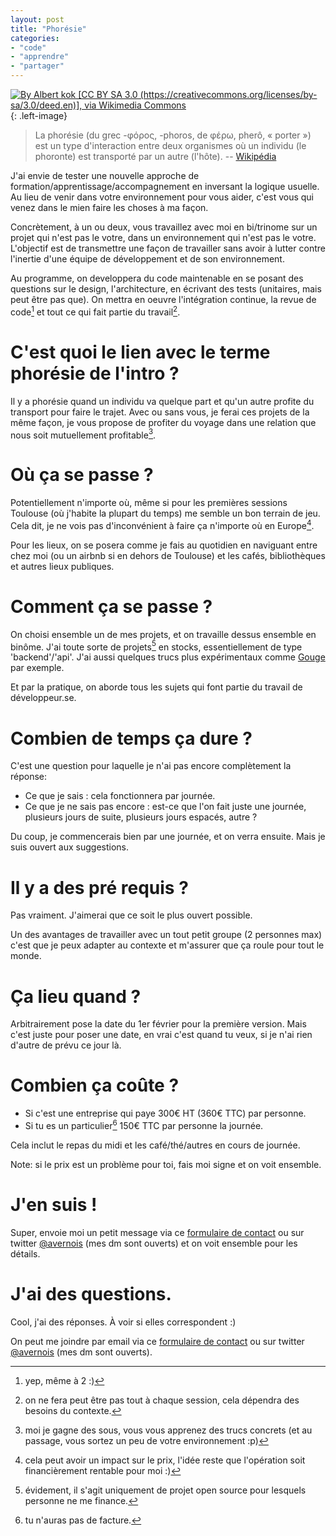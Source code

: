 ```yaml
---
layout: post
title: "Phorésie"
categories: 
- "code"
- "apprendre"
- "partager"
---
```


[![By Albert kok [CC BY SA 3.0 (https://creativecommons.org/licenses/by-sa/3.0/deed.en)], via Wikimedia Commons](https://upload.wikimedia.org/wikipedia/commons/thumb/9/93/Lemonshark.jpg/320px-Lemonshark.jpg)](https://upload.wikimedia.org/wikipedia/commons/9/93/Lemonshark.jpg){: .left-image}

> La phorésie (du grec -φόρος, -phoros, de φέρω, pherô, « porter ») est un type d'interaction entre deux organismes où un individu (le phoronte) est transporté par un autre (l'hôte). -- [Wikipédia](https://fr.wikipedia.org/wiki/Phor%C3%A9sie)

J'ai envie de tester une nouvelle approche de formation/apprentissage/accompagnement en inversant la logique usuelle. Au lieu de venir dans votre environnement pour vous aider, c'est vous qui venez dans le mien faire les choses à ma façon.



Concrètement, à un ou deux, vous travaillez avec moi en bi/trinome sur un projet qui n'est pas le votre, dans un environnement qui n'est pas le votre.
L'objectif est de transmettre une façon de travailler sans avoir à lutter contre l'inertie d'une équipe de développement et de son environnement.

Au programme, on developpera du code maintenable en se posant des questions sur le design, l'architecture, en écrivant des tests (unitaires, mais peut être pas que).
On mettra en oeuvre l'intégration continue, la revue de code[^3] et tout ce qui fait partie du travail[^4].

# C'est quoi le lien avec le terme phorésie de l'intro ?

Il y a phorésie quand un individu va quelque part et qu'un autre profite du transport pour faire le trajet.
Avec ou sans vous, je ferai ces projets de la même façon, je vous propose de profiter du voyage dans une relation que nous soit mutuellement profitable[^5].

# Où ça se passe ?

Potentiellement n'importe où, même si pour les premières sessions Toulouse (où j'habite la plupart du temps) me semble un bon terrain de jeu.
Cela dit, je ne vois pas d'inconvénient à faire ça n'importe où en Europe[^2].

Pour les lieux, on se posera comme je fais au quotidien en naviguant entre chez moi (ou un airbnb si en dehors de Toulouse) et les cafés, bibliothèques et autres lieux publiques.

# Comment ça se passe ?

On choisi ensemble un de mes projets, et on travaille dessus ensemble en binôme.
J'ai toute sorte de projets[^6] en stocks, essentiellement de type 'backend'/'api'. J'ai aussi quelques trucs plus expérimentaux comme [Gouge](https://gitlab.com/avernois/gouge) par exemple.

Et par la pratique, on aborde tous les sujets qui font partie du travail de développeur.se.

# Combien de temps ça dure ?

C'est une question pour laquelle je n'ai pas encore complètement la réponse:

* Ce que je sais : cela fonctionnera par journée.
* Ce que je ne sais pas encore : est-ce que l'on fait juste une journée, plusieurs jours de suite, plusieurs jours espacés, autre ?

Du coup, je commencerais bien par une journée, et on verra ensuite. Mais je suis ouvert aux suggestions.


# Il y a des pré requis ?

Pas vraiment. J'aimerai que ce soit le plus ouvert possible. 

Un des avantages de travailler avec un tout petit groupe (2 personnes max) c'est que je peux adapter au contexte et m'assurer que ça roule pour tout le monde.

# Ça lieu quand ?

Arbitrairement pose la date du 1er février pour la première version. 
Mais c'est juste pour poser une date, en vrai c'est quand tu veux, si je n'ai rien d'autre de prévu ce jour là.

# Combien ça coûte ?

* Si c'est une entreprise qui paye 300€ HT (360€ TTC) par personne.
* Si tu es un particulier[^1] 150€ TTC par personne la journée.

Cela inclut le repas du midi et les café/thé/autres en cours de journée.

Note: si le prix est un problème pour toi, fais moi signe et on voit ensemble.

# J'en suis !

Super, envoie moi un petit message via ce [formulaire de contact](/contact/) ou sur twitter [@avernois](https://twitter.com/avernois) (mes dm sont ouverts) et on voit ensemble pour les détails.

# J'ai des questions.

Cool, j'ai des réponses. À voir si elles correspondent :)

On peut me joindre par email via ce [formulaire de contact](/contact/) ou sur twitter [@avernois](https://twitter.com/avernois) (mes dm sont ouverts).


[^1]: tu n'auras pas de facture.
[^2]: cela peut avoir un impact sur le prix, l'idée reste que l'opération soit financièrement rentable pour moi :)
[^3]: yep, même à 2 :)
[^4]: on ne fera peut être pas tout à chaque session, cela dépendra des besoins du contexte.
[^5]: moi je gagne des sous, vous vous apprenez des trucs concrets (et au passage, vous sortez un peu de votre environnement :p)
[^6]: évidement, il s'agit uniquement de projet open source pour lesquels personne ne me finance.